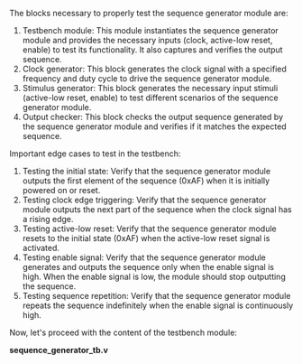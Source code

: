 The blocks necessary to properly test the sequence generator module are:
1. Testbench module: This module instantiates the sequence generator module and provides the necessary inputs (clock, active-low reset, enable) to test its functionality. It also captures and verifies the output sequence.
2. Clock generator: This block generates the clock signal with a specified frequency and duty cycle to drive the sequence generator module.
3. Stimulus generator: This block generates the necessary input stimuli (active-low reset, enable) to test different scenarios of the sequence generator module.
4. Output checker: This block checks the output sequence generated by the sequence generator module and verifies if it matches the expected sequence.

Important edge cases to test in the testbench:
1. Testing the initial state: Verify that the sequence generator module outputs the first element of the sequence (0xAF) when it is initially powered on or reset.
2. Testing clock edge triggering: Verify that the sequence generator module outputs the next part of the sequence when the clock signal has a rising edge.
3. Testing active-low reset: Verify that the sequence generator module resets to the initial state (0xAF) when the active-low reset signal is activated.
4. Testing enable signal: Verify that the sequence generator module generates and outputs the sequence only when the enable signal is high. When the enable signal is low, the module should stop outputting the sequence.
5. Testing sequence repetition: Verify that the sequence generator module repeats the sequence indefinitely when the enable signal is continuously high.

Now, let's proceed with the content of the testbench module:

**sequence_generator_tb.v**
